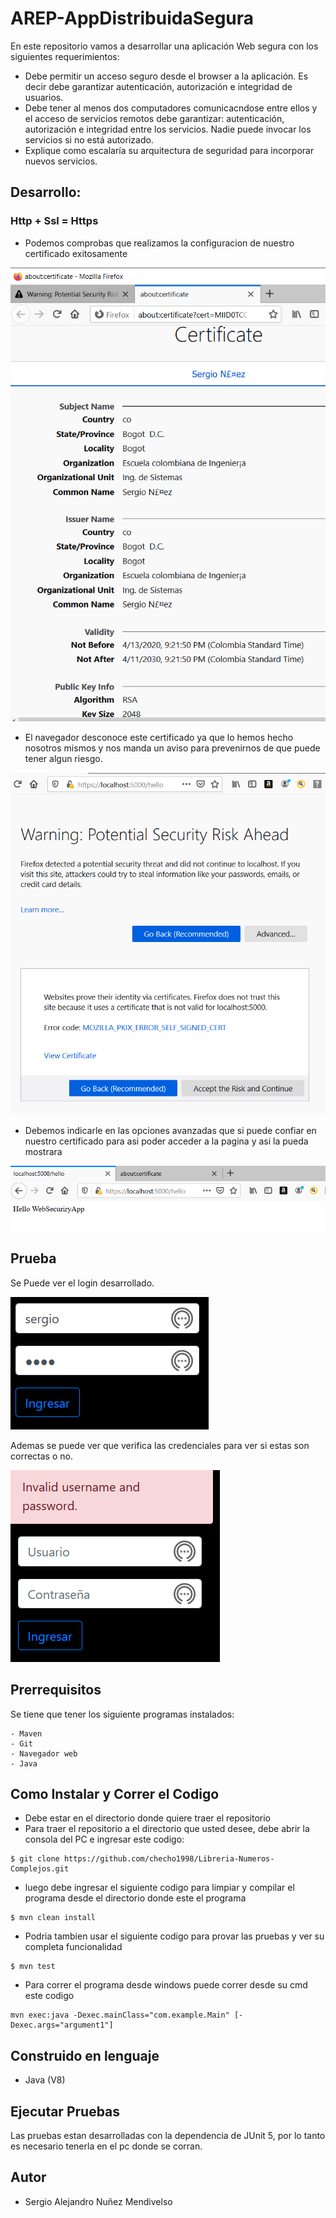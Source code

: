 # AREP-AppDistribuidaSegura

En este repositorio vamos a desarrollar una aplicación Web segura con los siguientes requerimientos:
- Debe permitir un acceso seguro desde el browser a la aplicación. Es decir debe garantizar autenticación, autorización e integridad de usuarios.
- Debe tener al menos dos computadores comunicacndose entre ellos y el acceso de servicios remotos debe garantizar: autenticación, autorización e integridad entre los servicios. Nadie puede invocar los servicios si no está autorizado.
- Explique como escalaría su arquitectura de seguridad para incorporar nuevos servicios.

## Desarrollo:

### Http + Ssl = Https

- Podemos comprobas que realizamos la configuracion de nuestro certificado exitosamente

![Imagenes](https://github.com/checho1998/AREP-AppDistribuidaSegura/blob/master/Imagenes/certificado.PNG)

- El navegador desconoce este certificado ya que lo hemos hecho nosotros mismos y nos manda un aviso para prevenirnos de que puede tener algun riesgo.

![Imagenes](https://github.com/checho1998/AREP-AppDistribuidaSegura/blob/master/Imagenes/valido.PNG)

- Debemos indicarle en las opciones avanzadas que si puede confiar en nuestro certificado para asi poder acceder a la pagina y asi la pueda mostrara

![Imagenes](https://github.com/checho1998/AREP-AppDistribuidaSegura/blob/master/Imagenes/pagina.PNG)

## Prueba

Se Puede ver el login desarrollado.

![Imagenes](https://github.com/checho1998/AREP-AppDistribuidaSegura/blob/master/Imagenes/login.PNG)

Ademas se puede ver que verifica las credenciales para ver si estas son correctas o no.

![Imagenes](https://github.com/checho1998/AREP-AppDistribuidaSegura/blob/master/Imagenes/credenciales.PNG)

## Prerrequisitos
 Se tiene que tener los siguiente programas instalados:
```
- Maven 
- Git
- Navegador web
- Java
```

## Como Instalar y Correr el Codigo

- Debe estar en el directorio donde quiere traer el repositorio
- Para traer el repositorio a el directorio que usted desee, debe abrir la consola del PC e ingresar este codigo:
```
$ git clone https://github.com/checho1998/Libreria-Numeros-Complejos.git
```
- luego debe ingresar el siguiente codigo para limpiar y compilar el programa desde el directorio donde este el programa
```
$ mvn clean install 
```
- Podria tambien usar el siguiente codigo para provar las pruebas y ver su completa funcionalidad
```
$ mvn test
```
- Para correr el programa desde windows puede correr desde su cmd este codigo
```
mvn exec:java -Dexec.mainClass="com.example.Main" [-Dexec.args="argument1"]
```



## Construido en lenguaje
  
  - Java (V8)
  
## Ejecutar Pruebas

Las pruebas estan desarrolladas con la dependencia de JUnit 5, por lo tanto es necesario tenerla
en el pc donde se corran.

## Autor

- Sergio Alejandro Nuñez Mendivelso
